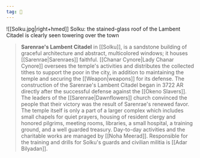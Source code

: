 ```yaml
---
tag: 🏰
---
```

![[Solku.jpg|right+hmed]] 
 Solku: the stained-glass roof of the Lambent Citadel is clearly seen towering over the town
> **Sarenrae's Lambent Citadel** in [[Solku]], is a sandstone building of graceful architecture and abstract, multicolored windows; it houses [[Sarenrae|Sarenraes]] faithful. [[Chanar Cynore|Lady Chanar Cynore]] oversees the temple's activities and distributes the collected tithes to support the poor in the city, in addition to maintaining the temple and securing the [[Weapon|weapons]] for its defense.
> The construction of the Sarenrae's Lambent Citadel began in 3722 AR directly after the successful defense against the [[Okeno Slavers]]. The leaders of the [[Sarenrae|Dawnflowers]] church convinced the people that their victory was the result of Sarenrae's renewed favor. The temple itself is only a part of a larger complex which includes small chapels for quiet prayers, housing of resident clergy and honored pilgrims, meeting rooms, libraries, a small hospital, a training ground, and a well guarded treasury.
> Day-to-day activities and the charitable works are managed by [[Noha Meerad]]. Responsible for the training and drills for Solku's guards and civilian militia is [[Adar Bilyadan]].








